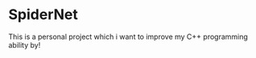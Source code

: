 # SpiderNet



This is  a personal project which i want to improve my C++ programming ability by!

 
